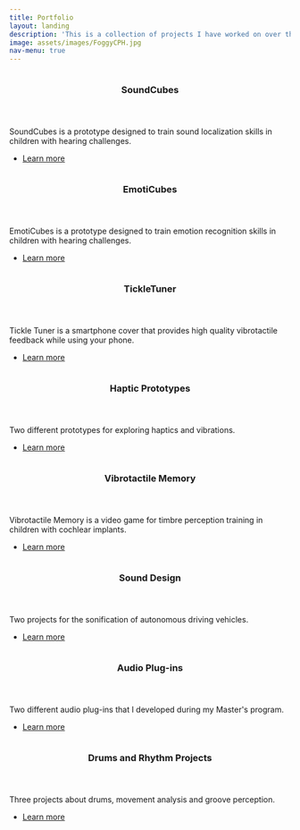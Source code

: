 ```yaml
---
title: Portfolio
layout: landing
description: 'This is a collection of projects I have worked on over the past few years.'
image: assets/images/FoggyCPH.jpg
nav-menu: true
---
```


<!-- Main -->
<div id="main">

<!-- One
<section id="one">
	<div class="inner">
		<header class="major">
			<h2>Sed amet aliquam</h2>
		</header>
		<p>Test.</p>
	</div>
</section> -->

<!-- Two -->
<section id="two" class="spotlights">
	<section>
		<a href="SoundCubes.html" class="image">
			<img src="{% link assets/images/SoundCubes_User.jpg %}" alt="" data-position="center center" />
		</a>
		<div class="content">
			<div class="inner">
				<header class="major">
					<h3>SoundCubes</h3>
				</header>
				<p>SoundCubes is a prototype designed to train sound localization skills in children with hearing challenges.</p>
				<ul class="actions">
					<li><a href="SoundCubes.html" class="button">Learn more</a></li>
				</ul>
			</div>
		</div>
	</section>
	<section>
		<a href="EmotiCubes.html" class="image">
			<img src="{% link assets/images/EmotiCubes_Light.jpg %}" alt="" data-position="center center" />
		</a>
		<div class="content">
			<div class="inner">
				<header class="major">
					<h3>EmotiCubes</h3>
				</header>
				<p>EmotiCubes is a prototype designed to train emotion recognition skills in children with hearing challenges.</p>
				<ul class="actions">
					<li><a href="EmotiCubes.html" class="button">Learn more</a></li>
				</ul>
			</div>
		</div>
	</section>
	<section>
		<a href="TickleTuner.html" class="image">
			<img src="{% link assets/images/TickleTuner_Back.jpg %}" alt="" data-position="top center" />
		</a>
		<div class="content">
			<div class="inner">
				<header class="major">
					<h3>TickleTuner</h3>
				</header>
				<p>Tickle Tuner is a smartphone cover that provides high quality vibrotactile feedback while using your phone.</p>
				<ul class="actions">
					<li><a href="TickleTuner.html" class="button">Learn more</a></li>
				</ul>
			</div>
		</div>
	</section>
	<section>
		<a href="HapticPrototypes.html" class="image">
			<img src="{% link assets/images/iPad_Back2.jpg %}" alt="" data-position="top center" />
		</a>
		<div class="content">
			<div class="inner">
				<header class="major">
					<h3>Haptic Prototypes</h3>
				</header>
				<p>Two different prototypes for exploring haptics and vibrations.</p>
				<ul class="actions">
					<li><a href="HapticPrototypes.html" class="button">Learn more</a></li>
				</ul>
			</div>
		</div>
	</section>
	<section>
		<a href="Videogame.html" class="image">
			<img src="{% link assets/images/Vibrotactile_Videogame.jpg %}" alt="" data-position="center center" />
		</a>
		<div class="content">
			<div class="inner">
				<header class="major">
					<h3>Vibrotactile Memory</h3>
				</header>
				<p>Vibrotactile Memory is a video game for timbre perception training in children with cochlear implants.</p>
				<ul class="actions">
					<li><a href="Videogame.html" class="button">Learn more</a></li>
				</ul>
			</div>
		</div>
	</section>
		<section>
		<a href="SoundDesign.html" class="image">
			<img src="{% link assets/images/Car_Bubbles.jpg %}" alt="" data-position="top center" />
		</a>
		<div class="content">
			<div class="inner">
				<header class="major">
					<h3>Sound Design</h3>
				</header>
				<p>Two projects for the sonification of autonomous driving vehicles.</p>
				<ul class="actions">
					<li><a href="SoundDesign.html" class="button">Learn more</a></li>
				</ul>
			</div>
		</div>
	</section>
	<section>
		<a href="Plugins.html" class="image">
			<img src="{% link assets/images/DDSP_Plugin.png %}" alt="" data-position="top center" />
		</a>
		<div class="content">
			<div class="inner">
				<header class="major">
					<h3>Audio Plug-ins</h3>
				</header>
				<p>Two different audio plug-ins that I developed during my Master's program.</p>
				<ul class="actions">
					<li><a href="Plugins.html" class="button">Learn more</a></li>
				</ul>
			</div>
		</div>
	</section>
	<section>
		<a href="DrumsProjects.html" class="image">
			<img src="{% link assets/images/LMA_Skeleton.png %}" alt="" data-position="center center" />
		</a>
		<div class="content">
			<div class="inner">
				<header class="major">
					<h3>Drums and Rhythm Projects</h3>
				</header>
				<p>Three projects about drums, movement analysis and groove perception.</p>
				<ul class="actions">
					<li><a href="DrumsProjects.html" class="button">Learn more</a></li>
				</ul>
			</div>
		</div>
	</section>
	

<!-- Three
<section id="three">
	<div class="inner">
		<header class="major">
			<h2>Massa libero</h2>
		</header>
		<p>Nullam et orci eu lorem consequat tincidunt vivamus et sagittis libero. Mauris aliquet magna magna sed nunc rhoncus pharetra. Pellentesque condimentum sem. In efficitur ligula tate urna. Maecenas laoreet massa vel lacinia pellentesque lorem ipsum dolor. Nullam et orci eu lorem consequat tincidunt. Vivamus et sagittis libero. Mauris aliquet magna magna sed nunc rhoncus amet pharetra et feugiat tempus.</p>
		<ul class="actions">
			<li><a href="generic.html" class="button next">Get Started</a></li>
		</ul>
	</div>
</section>
</div> -->
